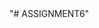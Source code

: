 <!--
1) What is the difference between var, let, and const?

var, let, const: var is primitive, let is mutable, and const is immutable.

2) What is the difference between map(), forEach(), and filter()?
forEach(), map(), filter()

map(), forEach(), filter(): forEach() just loops,
 map() creates a new array, 
 and filter() puts the items that meet the condition into the new array.


3) What are arrow functions in ES6?
Arrow Functions: A way to write functions in a shorter form, using the => symbol

4) How does destructuring assignment work in ES6?

Destructuring: A way to easily extract data from an array or object.


5) Explain template literals in ES6. How are they different from string concatenation?
Template Literals: A string written using the backticks `, where variables can be placed directly.
-->"# ASSIGNMENT6" 
